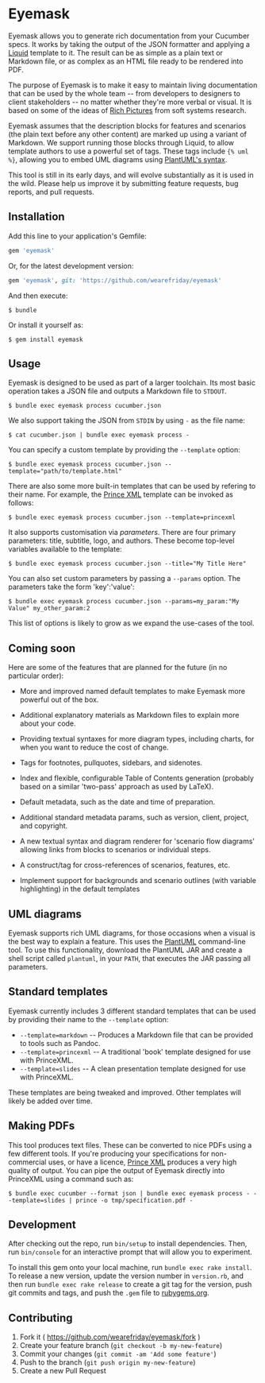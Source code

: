# Eyemask

Eyemask allows you to generate rich documentation from your Cucumber specs. It works by taking the output of the JSON formatter and applying a [Liquid](http://liquidmarkup.org/) template to it. The result can be as simple as a plain text or Markdown file, or as complex as an HTML file ready to be rendered into PDF.

The purpose of Eyemask is to make it easy to maintain living documentation that can be used by the whole team -- from developers to designers to client stakeholders -- no matter whether they're more verbal or visual. It is based on some of the ideas of [Rich Pictures](http://en.wikipedia.org/wiki/Rich_picture) from soft systems research.

Eyemask assumes that the description blocks for features and scenarios (the plain text before any other content) are marked up using a variant of Markdown. We support running those blocks through Liquid, to allow template authors to use a powerful set of tags. These tags include `{% uml %}`, allowing you to embed UML diagrams using [PlantUML's syntax](http://plantuml.sourceforge.net/index.html).

This tool is still in its early days, and will evolve substantially as it is used in the wild. Please help us improve it by submitting feature requests, bug reports, and pull requests.

## Installation

Add this line to your application's Gemfile:

```ruby
gem 'eyemask'
```

Or, for the latest development version:

```ruby
gem 'eyemask', git: 'https://github.com/wearefriday/eyemask'
```

And then execute:

    $ bundle

Or install it yourself as:

    $ gem install eyemask

## Usage

Eyemask is designed to be used as part of a larger toolchain. Its most basic operation takes a JSON file and outputs a Markdown file to `STDOUT`.

    $ bundle exec eyemask process cucumber.json

We also support taking the JSON from `STDIN` by using `-` as the file name:

    $ cat cucumber.json | bundle exec eyemask process -

You can specify a custom template by providing the `--template` option:

    $ bundle exec eyemask process cucumber.json --template="path/to/template.html"

There are also some more built-in templates that can be used by refering to their name. For example, the [Prince XML](http://www.princexml.com/) template can be invoked as follows:

    $ bundle exec eyemask process cucumber.json --template=princexml

It also supports customisation via *parameters*. There are four primary parameters: title, subtitle, logo, and authors. These become top-level variables available to the template:

    $ bundle exec eyemask process cucumber.json --title="My Title Here"

You can also set custom parameters by passing a `--params` option. The parameters take the form 'key':'value':

    $ bundle exec eyemask process cucumber.json --params=my_param:"My Value" my_other_param:2

This list of options is likely to grow as we expand the use-cases of the tool.

## Coming soon

Here are some of the features that are planned for the future (in no particular order):

- More and improved named default templates to make Eyemask more powerful out of the box.

- Additional explanatory materials as Markdown files to explain more about your code.

- Providing textual syntaxes for more diagram types, including charts, for when you want to reduce the cost of change.

- Tags for footnotes, pullquotes, sidebars, and sidenotes. 

- Index and flexible, configurable Table of Contents generation (probably based on a similar 'two-pass' approach as used by LaTeX).

- Default metadata, such as the date and time of preparation.

- Additional standard metadata params, such as version, client, project, and copyright.

- A new textual syntax and diagram renderer for 'scenario flow diagrams' allowing links from blocks to scenarios or individual steps.

- A construct/tag for cross-references of scenarios, features, etc.

- Implement support for backgrounds and scenario outlines (with variable highlighting) in the default templates

## UML diagrams

Eyemask supports rich UML diagrams, for those occasions when a visual is the best way to explain a feature. This uses the [PlantUML](http://plantuml.sourceforge.net/index.html) command-line tool. To use this functionality, download the PlantUML JAR and create a shell script called `plantuml`, in your `PATH`, that executes the JAR passing all parameters.

## Standard templates

Eyemask currently includes 3 different standard templates that can be used by providing their name to the `--template` option:

- `--template=markdown` -- Produces a Markdown file that can be provided to tools such as Pandoc.
- `--template=princexml` -- A traditional 'book' template designed for use with PrinceXML.
- `--template=slides` -- A clean presentation template designed for use with PrinceXML.

These templates are being tweaked and improved. Other templates will likely be added over time.

## Making PDFs

This tool produces text files. These can be converted to nice PDFs using a few different tools. If you're producing your specifications for non-commercial uses, or have a licence, [Prince XML](http://www.princexml.com/) produces a very high quality of output. You can pipe the output of Eyemask directly into PrinceXML using a command such as:

    $ bundle exec cucumber --format json | bundle exec eyemask process - --template=slides | prince -o tmp/specification.pdf -

## Development

After checking out the repo, run `bin/setup` to install dependencies. Then, run `bin/console` for an interactive prompt that will allow you to experiment.

To install this gem onto your local machine, run `bundle exec rake install`. To release a new version, update the version number in `version.rb`, and then run `bundle exec rake release` to create a git tag for the version, push git commits and tags, and push the `.gem` file to [rubygems.org](https://rubygems.org).

## Contributing

1. Fork it ( https://github.com/wearefriday/eyemask/fork )
2. Create your feature branch (`git checkout -b my-new-feature`)
3. Commit your changes (`git commit -am 'Add some feature'`)
4. Push to the branch (`git push origin my-new-feature`)
5. Create a new Pull Request
